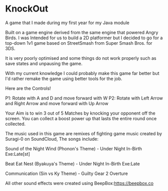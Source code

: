 # KnockOut
A game that I made during my first year for my Java module

Built on a game engine derived from the same engine that powered Angry Birds.
I was Intended for us to build a 2D platformer but I decided to go for a top-down 1v1 game based on StreetSmash from Super Smash Bros. for 3DS.

It is very poorly optimised and some things do not work properly such as save states and unpausing the game. 

With my current knowledge I could probably make this game far better but I'd rather remake the game using better tools for the job. 

Here are the Controls!

P1: Rotate with A and D and move forward with W
P2: Rotate with Left Arrow and Right Arrow and move forward with Up Arrow

Your Aim is to win 3 out of 5 Matches by knocking your opponent off the screen.
You can collect a boost power up that lasts the entire round once collected.

The music used in this game are remixes of fighting game music created by Suragi-0 on SoundCloud, The songs include:

Sound of the Night Wind (Phonon's Theme) - Under Night In-Birth Exe:Late[st]

Beat Eat Nest (Byakuya's Theme) - Under Night In-Birth Exe:Late

Communication (Sin vs Ky Theme) - Guilty Gear 2 Overture

All other sound effects were created using BeepBox:https://beepbox.co


